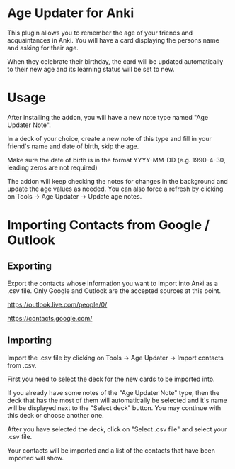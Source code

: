 # Age Updater for Anki

This plugin allows you to remember the age of your friends and acquaintances in Anki.  You will have a card displaying the persons name and asking for their age.

When they celebrate their birthday, the card will be updated automatically to their new age and its learning status will be set to new.




# Usage

After installing the addon, you will have a new note type named "Age Updater Note".

In a deck of your choice, create a new note of this type and fill in your friend's name and date of birth, skip the age.

Make sure the date of birth is in the format YYYY-MM-DD (e.g. 1990-4-30, leading zeros are not required)

The addon will keep checking the notes for changes in the background and update the age values as needed. You can also force a refresh by clicking on Tools -> Age Updater -> Update age notes.



# Importing Contacts from Google / Outlook

## Exporting

Export the contacts whose information you want to import into Anki as a .csv file. Only Google and Outlook are the accepted sources at this point. 

https://outlook.live.com/people/0/

https://contacts.google.com/

## Importing

Import the .csv file by clicking on Tools -> Age Updater -> Import contacts from .csv. 

First you need to select the deck for the new cards to be imported into. 

If you already have some notes of the "Age Updater Note" type, then the deck that has the most of them will automatically be selected and it's name will be displayed next to the "Select deck" button. You may continue with this deck or choose another one.

After you have selected the deck, click on "Select .csv file" and select your .csv file. 

Your contacts will be imported and a list of the contacts that have been imported will show.